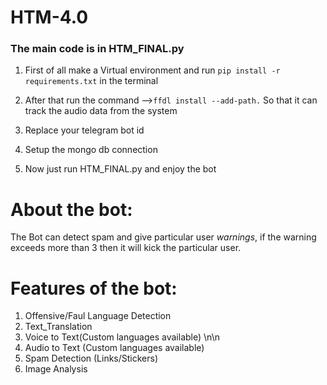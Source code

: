 # HTM-4.0

### The main code is in HTM_FINAL.py

1. First of all make a Virtual environment and run `pip install -r requirements.txt` in the terminal

2. After that run the command -->`ffdl install --add-path.` So that it can track the audio data from the system

3. Replace your telegram bot id
4. Setup the mongo db connection
5. Now just run HTM_FINAL.py and enjoy the bot

# About the bot:
The Bot can detect spam and give particular user *warnings*,
if the warning exceeds more than 3 then it will kick the particular user.

# Features of the bot:
1. Offensive/Faul Language Detection
2. Text_Translation
3. Voice to Text(Custom languages available) \n\n
4. Audio to Text (Custom languages available) 
5. Spam Detection (Links/Stickers)
6. Image Analysis
